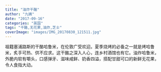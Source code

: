 ```yaml
---
title: "油炸干酪"
author: "九姨"
date: "2017-09-16"
categories: "英国"
tags: "干酪,无花果,油炸,芝士"
coverImage: "images/IMG_20170830_121511.jpg"
---
```


祖籍塞浦路斯的干酪哈鲁米，在伦敦广受欢迎。夏季烧烤的必备之一就是烤哈鲁米，炙手可热、供不应求。这干酪之深入人心，连乡村酒馆也有它。油炸哈鲁米，外脆内软有嚼头，口感弹牙、滋味咸鲜、奶香四溢，搭配甘甜可口的新鲜无花果，令人食指大动。
